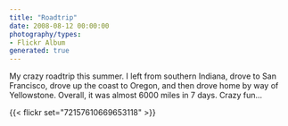 ```yaml
---
title: "Roadtrip"
date: 2008-08-12 00:00:00
photography/types:
- Flickr Album
generated: true
---
```

My crazy roadtrip this summer.  I left from southern Indiana, drove to San Francisco, drove up the coast to Oregon, and then drove home by way of Yellowstone.  Overall, it was almost 6000 miles in 7 days.  Crazy fun...

{{< flickr set="72157610669653118" >}}
